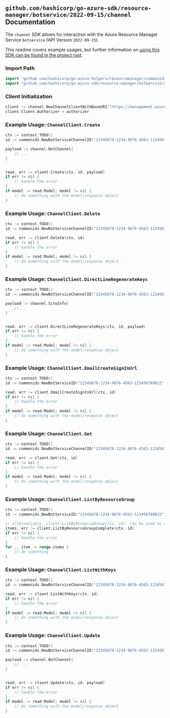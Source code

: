 
## `github.com/hashicorp/go-azure-sdk/resource-manager/botservice/2022-09-15/channel` Documentation

The `channel` SDK allows for interaction with the Azure Resource Manager Service `botservice` (API Version `2022-09-15`).

This readme covers example usages, but further information on [using this SDK can be found in the project root](https://github.com/hashicorp/go-azure-sdk/tree/main/docs).

### Import Path

```go
import "github.com/hashicorp/go-azure-helpers/resourcemanager/commonids"
import "github.com/hashicorp/go-azure-sdk/resource-manager/botservice/2022-09-15/channel"
```


### Client Initialization

```go
client := channel.NewChannelClientWithBaseURI("https://management.azure.com")
client.Client.Authorizer = authorizer
```


### Example Usage: `ChannelClient.Create`

```go
ctx := context.TODO()
id := commonids.NewBotServiceChannelID("12345678-1234-9876-4563-123456789012", "example-resource-group", "botServiceValue", "AcsChatChannel")

payload := channel.BotChannel{
	// ...
}


read, err := client.Create(ctx, id, payload)
if err != nil {
	// handle the error
}
if model := read.Model; model != nil {
	// do something with the model/response object
}
```


### Example Usage: `ChannelClient.Delete`

```go
ctx := context.TODO()
id := commonids.NewBotServiceChannelID("12345678-1234-9876-4563-123456789012", "example-resource-group", "botServiceValue", "AcsChatChannel")

read, err := client.Delete(ctx, id)
if err != nil {
	// handle the error
}
if model := read.Model; model != nil {
	// do something with the model/response object
}
```


### Example Usage: `ChannelClient.DirectLineRegenerateKeys`

```go
ctx := context.TODO()
id := commonids.NewBotServiceChannelID("12345678-1234-9876-4563-123456789012", "example-resource-group", "botServiceValue", "AcsChatChannel")

payload := channel.SiteInfo{
	// ...
}


read, err := client.DirectLineRegenerateKeys(ctx, id, payload)
if err != nil {
	// handle the error
}
if model := read.Model; model != nil {
	// do something with the model/response object
}
```


### Example Usage: `ChannelClient.EmailCreateSignInUrl`

```go
ctx := context.TODO()
id := commonids.NewBotServiceID("12345678-1234-9876-4563-123456789012", "example-resource-group", "botServiceValue")

read, err := client.EmailCreateSignInUrl(ctx, id)
if err != nil {
	// handle the error
}
if model := read.Model; model != nil {
	// do something with the model/response object
}
```


### Example Usage: `ChannelClient.Get`

```go
ctx := context.TODO()
id := commonids.NewBotServiceChannelID("12345678-1234-9876-4563-123456789012", "example-resource-group", "botServiceValue", "AcsChatChannel")

read, err := client.Get(ctx, id)
if err != nil {
	// handle the error
}
if model := read.Model; model != nil {
	// do something with the model/response object
}
```


### Example Usage: `ChannelClient.ListByResourceGroup`

```go
ctx := context.TODO()
id := commonids.NewBotServiceID("12345678-1234-9876-4563-123456789012", "example-resource-group", "botServiceValue")

// alternatively `client.ListByResourceGroup(ctx, id)` can be used to do batched pagination
items, err := client.ListByResourceGroupComplete(ctx, id)
if err != nil {
	// handle the error
}
for _, item := range items {
	// do something
}
```


### Example Usage: `ChannelClient.ListWithKeys`

```go
ctx := context.TODO()
id := commonids.NewBotServiceChannelID("12345678-1234-9876-4563-123456789012", "example-resource-group", "botServiceValue", "AcsChatChannel")

read, err := client.ListWithKeys(ctx, id)
if err != nil {
	// handle the error
}
if model := read.Model; model != nil {
	// do something with the model/response object
}
```


### Example Usage: `ChannelClient.Update`

```go
ctx := context.TODO()
id := commonids.NewBotServiceChannelID("12345678-1234-9876-4563-123456789012", "example-resource-group", "botServiceValue", "AcsChatChannel")

payload := channel.BotChannel{
	// ...
}


read, err := client.Update(ctx, id, payload)
if err != nil {
	// handle the error
}
if model := read.Model; model != nil {
	// do something with the model/response object
}
```
